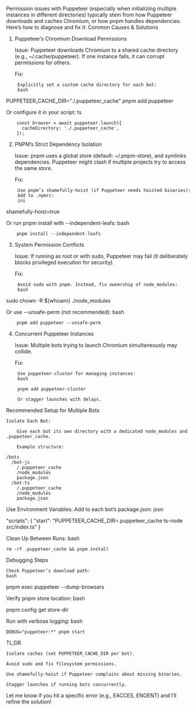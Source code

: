 Permission issues with Puppeteer (especially when initializing multiple instances in different directories) typically stem from how Puppeteer downloads and caches Chromium, or how pnpm handles dependencies. Here’s how to diagnose and fix it:
Common Causes & Solutions
1. Puppeteer’s Chromium Download Permissions

    Issue: Puppeteer downloads Chromium to a shared cache directory (e.g., ~/.cache/puppeteer). If one instance fails, it can corrupt permissions for others.

    Fix:

        Explicitly set a custom cache directory for each bot:
        bash

PUPPETEER_CACHE_DIR="./.puppeteer_cache" pnpm add puppeteer

Or configure it in your script:
ts

        const browser = await puppeteer.launch({
          cacheDirectory: './.puppeteer_cache',
        });

2. PNPM’s Strict Dependency Isolation

    Issue: pnpm uses a global store (default: ~/.pnpm-store), and symlinks dependencies. Puppeteer might clash if multiple projects try to access the same store.

    Fix:

        Use pnpm’s shamefully-hoist (if Puppeteer needs hoisted binaries):
        Add to .npmrc:
        ini

shamefully-hoist=true

Or run pnpm install with --independent-leafs:
bash

        pnpm install --independent-leafs

3. System Permission Conflicts

    Issue: If running as root or with sudo, Puppeteer may fail (it deliberately blocks privileged execution for security).

    Fix:

        Avoid sudo with pnpm. Instead, fix ownership of node_modules:
        bash

sudo chown -R $(whoami) ./node_modules

Or use --unsafe-perm (not recommended):
bash

        pnpm add puppeteer --unsafe-perm

4. Concurrent Puppeteer Instances

    Issue: Multiple bots trying to launch Chromium simultaneously may collide.

    Fix:

        Use puppeteer-cluster for managing instances:
        bash

        pnpm add puppeteer-cluster

        Or stagger launches with delays.

Recommended Setup for Multiple Bots

    Isolate Each Bot:

        Give each bot its own directory with a dedicated node_modules and .puppeteer_cache.

        Example structure:

    /bots
      /bot-js
        /.puppeteer_cache
        /node_modules
        package.json
      /bot-ts
        /.puppeteer_cache
        /node_modules
        package.json

Use Environment Variables:
Add to each bot’s package.json:
json

"scripts": {
  "start": "PUPPETEER_CACHE_DIR=.puppeteer_cache ts-node src/index.ts"
}

Clean Up Between Runs:
bash

    rm -rf .puppeteer_cache && pnpm install

Debugging Steps

    Check Puppeteer’s download path:
    bash

pnpm exec puppeteer --dump-browsers

Verify pnpm store location:
bash

pnpm config get store-dir

Run with verbose logging:
bash

    DEBUG="puppeteer:*" pnpm start

TL;DR

    Isolate caches (set PUPPETEER_CACHE_DIR per bot).

    Avoid sudo and fix filesystem permissions.

    Use shamefully-hoist if Puppeteer complains about missing binaries.

    Stagger launches if running bots concurrently.

Let me know if you hit a specific error (e.g., EACCES, ENOENT) and I’ll refine the solution!